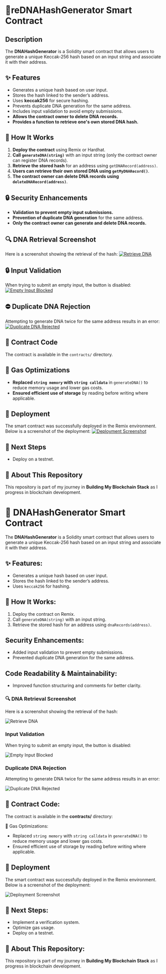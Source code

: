 # 🧬reDNAHashGenerator Smart Contract

## Description
The **DNAHashGenerator** is a Solidity smart contract that allows users to generate a unique Keccak-256 hash based on an input string and associate it with their address.

## ✨ Features
- Generates a unique hash based on user input.
- Stores the hash linked to the sender’s address.
- Uses **keccak256** for secure hashing.
- Prevents duplicate DNA generation for the same address.
- Includes input validation to avoid empty submissions.
- **Allows the contract owner to delete DNA records.**
- **Provides a function to retrieve one's own stored DNA hash.**

## 🫠 How It Works
1. **Deploy the contract** using Remix or Hardhat.
2. **Call `generateDNA(string)`** with an input string (only the contract owner can register DNA records).
3. **Retrieve the stored hash** for an address using `getDNARecord(address)`.
4. **Users can retrieve their own stored DNA using `getMyDNARecord()`**.
5. **The contract owner can delete DNA records using `deleteDNARecord(address)`**.

## 🔒 Security Enhancements
- **Validation to prevent empty input submissions.**
- **Prevention of duplicate DNA generation** for the same address.
- **Only the contract owner can generate and delete DNA records.**

## 🔍 DNA Retrieval Screenshot
Here is a screenshot showing the retrieval of the hash:
[![Retrieve DNA](https://your-image-link.com/retrieve_dna.png)](https://your-image-link.com/retrieve_dna.png)

## 🔒 Input Validation
When trying to submit an empty input, the button is disabled:
[![Empty Input Blocked](https://your-image-link.com/empty_input.png)](https://your-image-link.com/empty_input.png)

## ⛔️ Duplicate DNA Rejection
Attempting to generate DNA twice for the same address results in an error:
[![Duplicate DNA Rejected](https://your-image-link.com/duplicate_dna.png)](https://your-image-link.com/duplicate_dna.png)

## 📂 Contract Code
The contract is available in the `contracts/` directory.

## 🚀 Gas Optimizations
- **Replaced `string memory` with `string calldata`** in `generateDNA()` to reduce memory usage and lower gas costs.
- **Ensured efficient use of storage** by reading before writing where applicable.

## 🚀 Deployment
The smart contract was successfully deployed in the Remix environment. Below is a screenshot of the deployment:
[![Deployment Screenshot](https://your-image-link.com/deployment.png)](https://your-image-link.com/deployment.png)

## 🚀 Next Steps
- Deploy on a testnet.

## 📣 About This Repository
This repository is part of my journey in **Building My Blockchain Stack** as I progress in blockchain development.
# 🧬 DNAHashGenerator Smart Contract

The **DNAHashGenerator** is a Solidity smart contract that allows users to generate a unique Keccak-256 hash based on an input string and associate it with their address.

## ✨ Features:
- Generates a unique hash based on user input.
- Stores the hash linked to the sender’s address.
- Uses `keccak256` for hashing.

## 🔧 How It Works:
1. Deploy the contract on Remix.
2. Call `generateDNA(string)` with an input string.
3. Retrieve the stored hash for an address using `dnaRecords(address)`.

## Security Enhancements:
- Added input validation to prevent empty submissions.
- Prevented duplicate DNA generation for the same address.

## Code Readability & Maintainability:
- Improved function structuring and comments for better clarity.

### 🔍 DNA Retrieval Screenshot
Here is a screenshot showing the retrieval of the hash:

![Retrieve DNA](screenshots/retrieve_dna.png)

### Input Validation

When trying to submit an empty input, the button is disabled:

![Empty Input Blocked](screenshots/empty_input_blocked.png)

### Duplicate DNA Rejection

Attempting to generate DNA twice for the same address results in an error:

![Duplicate DNA Rejected](screenshots/duplicate_DNA_rejected.png)


## 📂 Contract Code:
The contract is available in the **contracts/** directory:

🚀 Gas Optimizations:
- Replaced `string memory` with `string calldata` in `generateDNA()` to reduce memory usage and lower gas costs.
- Ensured efficient use of storage by reading before writing where applicable.

## 🚀 Deployment

The smart contract was successfully deployed in the Remix environment. Below is a screenshot of the deployment:

![Deployment Screenshot](screenshots/deployment.png)

## 🚀 Next Steps:
- Implement a verification system.
- Optimize gas usage.
- Deploy on a testnet.

## 📢 About This Repository:
This repository is part of my journey in **Building My Blockchain Stack** as I progress in blockchain development.



